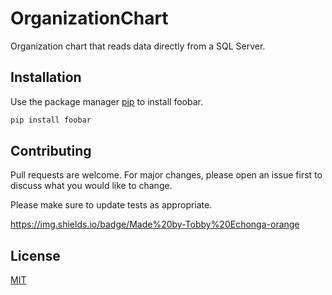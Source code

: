 # OrganizationChart
Organization chart that reads data directly from a SQL Server. 

## Installation

Use the package manager [pip](https://pip.pypa.io/en/stable/) to install foobar.

```bash
pip install foobar
```

## Contributing
Pull requests are welcome. For major changes, please open an issue first to discuss what you would like to change.

Please make sure to update tests as appropriate.

https://img.shields.io/badge/Made%20by-Tobby%20Echonga-orange

## License
[MIT](https://choosealicense.com/licenses/mit/)
